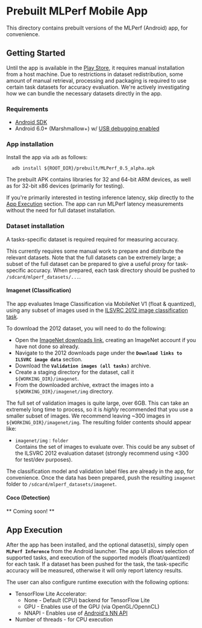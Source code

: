 # Prebuilt MLPerf Mobile App #

This directory contains prebuilt versions of the MLPerf (Android) app, for convenience.

## Getting Started ##

Until the app is available in the [Play Store](https://play.google.com/store?hl=en_US), it requires
manual installation from a host machine. Due to restrictions in dataset redistribution, some amount
of manual retrieval, processing and packaging is required to use certain task datasets
for accuracy evaluation. We're actively investigating how we can bundle the necessary datasets directly in the app.

### Requirements ###

*   [Android SDK](https://developer.android.com/studio)
*   Android 6.0+ (Marshmallow+) w/ [USB debugging enabled](https://developer.android.com/studio/debug/dev-options)

### App installation ###

Install the app via `adb` as follows:

```
  adb install ${ROOT_DIR}/prebuilt/MLPerf_0.5_alpha.apk
```

The prebuilt APK contains libraries for 32 and 64-bit ARM devices, as well as
for 32-bit x86 devices (primarily for testing).

If you're primarily interested in testing inference latency, skip directly to
the [App Execution](#app-execution) section. The app can run MLPerf latency
measurements without the need for full dataset installation.

### Dataset installation ###

A tasks-specific dataset is required required for measuring accuracy.

This currently requires some manual work to prepare and distribute the relevant datasets. Note that
the full datasets can be extremely large; a subset of the full dataset can be prepared to give a
useful proxy for task-specific accuracy. When prepared, each task directory should be pushed to
`/sdcard/mlperf_datasets/...`.

#### Imagenet (Classification) ####

The app evaluates Image Classification via MobileNet V1
(float & quantized), using any subset of images used in the
[ILSVRC 2012 image classification task](http://www.image-net.org/download-images/).

To download the 2012 dataset, you will need to do the following:

*   Open the [ImageNet downloads link](http://www.image-net.org/download-images), creating an ImageNet account if you have not done so already.
*   Navigate to the 2012 downloads page under the **`Download links to ILSVRC image data`** section.
*   Download the **`Validation images (all tasks)`** archive.
*   Create a staging directory for the dataset, call it `${WORKING_DIR}/imagenet`.
*   From the downloaded archive, extract the images into a `${WORKING_DIR}/imagenet/img` directory.

The full set of validation images is quite large, over 6GB. This can take an
extremely long time to process, so it is *highly* recommended that you use
a smaller subset of images. We recommend leaving ~300 images in `${WORKING_DIR}/imagenet/img`.
The resulting folder contents should appear like:

*   `imagenet/img` : `folder` \
    Contains the set of images to evaluate over. This could be any subset of the ILSVRC
    2012 evaluation dataset (strongly recommend using <300 for test/dev purposes).

The classification model and validation label files are already in the app, for convenience. Once
the data has been prepared, push the resulting `imagenet` folder to `/sdcard/mlperf_datasets/imagenet`.

#### Coco (Detection) ####

** Coming soon! **

## <a name="app-execution"></a> App Execution ##

After the app has been installed, and the optional dataset(s), simply open **`MLPerf Inference`** from the Android launcher. The
app UI allows selection of supported tasks, and execution of the supported models (float/quantized)
for each task. If a dataset has been pushed for the task, the task-specific
accuracy will be measured, otherwise it will only report latency results.


The user can also configure runtime execution with the following options:

*   TensorFlow Lite Accelerator:
    *   None - Default (CPU) backend for TensorFlow Lite
    *   GPU - Enables use of the GPU (via OpenGL/OpennCL)
    *   NNAPI - Enables use of [Android's NN API](https://developer.android.com/ndk/guides/neuralnetworks)
*   Number of threads - for CPU execution
